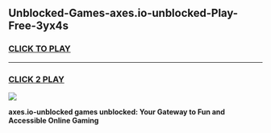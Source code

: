
## Unblocked-Games-axes.io-unblocked-Play-Free-3yx4s
<h3>
<a href="https://premium76.site?title=axes.io-unblocked&ref=18A1">CLICK TO PLAY</a></h3>
<hr>

<h3>
<a href="https://premium76.site?title=axes.io-unblocked&ref=18A1">CLICK 2 PLAY</a>
  
</h3>

<a href="https://premium76.site?title=axes.io-unblocked&ref=18A1"><img src="https://clearcache.store/games.png"></a>


**axes.io-unblocked games unblocked: Your Gateway to Fun and Accessible Online Gaming**
